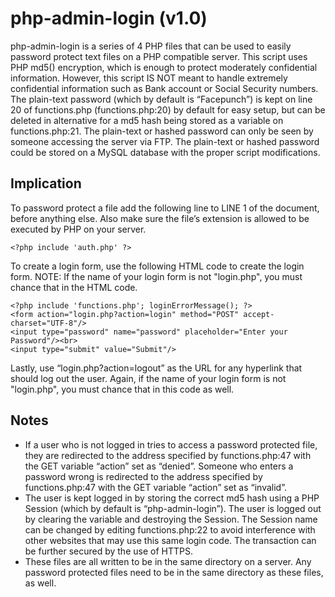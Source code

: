 php-admin-login (v1.0)
=============

php-admin-login is a series of 4 PHP files that can be used to easily password protect text files on a PHP compatible server. This script uses PHP md5() encryption, which is enough to protect moderately confidential information. However, this script IS NOT meant to handle extremely confidential information such as Bank account or Social Security numbers. The plain-text password (which by default is “Facepunch”) is kept on line 20 of functions.php (functions.php:20) by default for easy setup, but can be deleted in alternative for a md5 hash being stored as a variable on functions.php:21. The plain-text or hashed password can only be seen by someone accessing the server via FTP. The plain-text or hashed password could be stored on a MySQL database with the proper script modifications.

Implication
------------

To password protect a file add the following line to LINE 1 of the document, before anything else. Also make sure the file’s extension is allowed to be executed by PHP on your server.

```
<?php include 'auth.php' ?>
```

To create a login form, use the following HTML code to create the login form.
NOTE: If the name of your login form is not "login.php", you must chance that in the HTML code.

```
<?php include 'functions.php'; loginErrorMessage(); ?>
<form action="login.php?action=login" method="POST" accept-charset="UTF-8"/>
<input type="password" name="password" placeholder="Enter your Password"/><br>
<input type="submit" value="Submit"/>
```

Lastly, use “login.php?action=logout” as the URL for any hyperlink that should log out the user. Again, if the name of your login form is not "login.php", you must chance that in this code as well.

Notes
-----

- If a user who is not logged in tries to access a password protected file, they are redirected to the address specified by functions.php:47 with the GET variable “action” set as “denied”. Someone who enters a password wrong is redirected to the address specified by functions.php:47 with the GET variable “action” set as “invalid”.
- The user is kept logged in by storing the correct md5 hash using a PHP Session (which by default is “php-admin-login”). The user is logged out by clearing the variable and destroying the Session. The Session name can be changed by editing functions.php:22 to avoid interference with other websites that may use this same login code. The transaction can be further secured by the use of HTTPS.
- These files are all written to be in the same directory on a server. Any password protected files need to be in the same directory as these files, as well.

